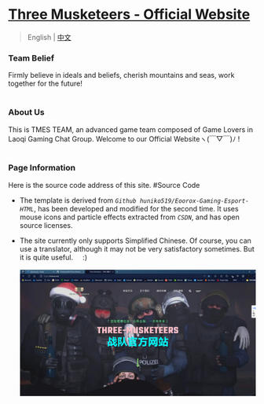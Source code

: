 # [ Three Musketeers - Official Website ](https://tmes.eu.org/)

> English | [中文](README_CN.md) <br>

### Team Belief
Firmly believe in ideals and beliefs, cherish mountains and seas, work together for the future!<br><br>


### About Us
This is TMES TEAM, an advanced game team composed of Game Lovers in Laoqi Gaming Chat Group. Welcome to our Official Websiteヽ(￣▽￣)ﾉ !<br><br>


### Page Information
Here is the source code address of this site.   #Source Code<br>

- The template is derived from <i>`Github huniko519/Eoorox-Gaming-Esport-HTML`</i>, has been developed and modified for the second time. It uses mouse icons and particle effects extracted from <i>`CSDN`</i>, and has open source licenses.<br>

-  The site currently only supports Simplified Chinese. Of course, you can use a translator, although it may not be very satisfactory sometimes. But it is quite useful. &nbsp;&nbsp;&nbsp; :) <br><br>
[![Index Preview](img/blog/inner_b1.webp "Index")](https://tmes.eu.org/)
